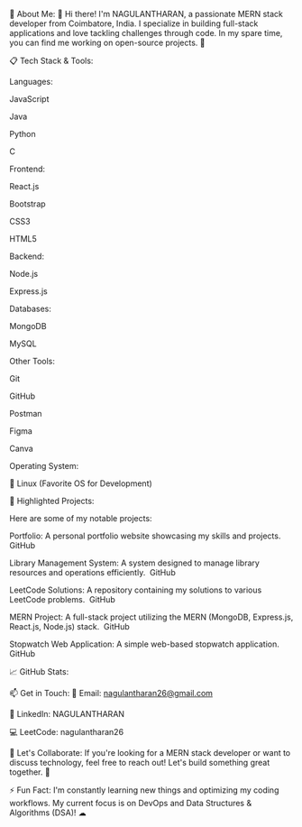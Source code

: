💫 About Me:
👋 Hi there! I'm NAGULANTHARAN, a passionate MERN stack developer from Coimbatore, India. I specialize in building full-stack applications and love tackling challenges through code. In my spare time, you can find me working on open-source projects. 🚀

📋 Tech Stack & Tools:

Languages:

JavaScript

Java

Python

C

Frontend:

React.js

Bootstrap

CSS3

HTML5

Backend:

Node.js

Express.js

Databases:

MongoDB

MySQL

Other Tools:

Git

GitHub

Postman

Figma

Canva

Operating System:

🐧 Linux (Favorite OS for Development)

🌟 Highlighted Projects:

Here are some of my notable projects:

Portfolio: A personal portfolio website showcasing my skills and projects. ​
GitHub

Library Management System: A system designed to manage library resources and operations efficiently. ​
GitHub

LeetCode Solutions: A repository containing my solutions to various LeetCode problems. ​
GitHub

MERN Project: A full-stack project utilizing the MERN (MongoDB, Express.js, React.js, Node.js) stack. ​
GitHub

Stopwatch Web Application: A simple web-based stopwatch application. ​
GitHub

📈 GitHub Stats:

📫 Get in Touch:
📧 Email: nagulantharan26@gmail.com

💼 LinkedIn: NAGULANTHARAN

💻 LeetCode: nagulantharan26

💬 Let's Collaborate:
If you're looking for a MERN stack developer or want to discuss technology, feel free to reach out! Let's build something great together. 🚀

⚡ Fun Fact:
I'm constantly learning new things and optimizing my coding workflows. My current focus is on DevOps and Data Structures & Algorithms (DSA)! ☁
